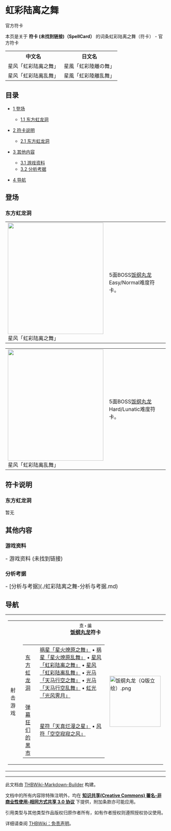 # 虹彩陆离之舞

<!-- source html: G:\repos\THBWiki-Markdown-Builder\THBWikiMarkdown\Temp\main\0\0f\ns0%3A%E8%99%B9%E5%BD%A9%E9%99%86%E7%A6%BB%E4%B9%8B%E8%88%9E.html -->

官方符卡

本页是关于 **符卡 (未找到链接)（SpellCard）** 的词条虹彩陆离之舞（符卡） - 官方符卡

<table>

<tbody><tr>
<th>中文名</th>
<th>日文名
</th></tr>
<tr>
<td>星风「虹彩陆离之舞」</td>
<td>星風「虹彩陸離の舞」
</td></tr>
<tr>
<td>星风「虹彩陆离乱舞」</td>
<td>星風「虹彩陸離乱舞」
</td></tr></tbody></table>



## 目录

- [1 登场](#登场)

  - [1.1 东方虹龙洞](#东方虹龙洞)



- [2 符卡说明](#符卡说明)

  - [2.1 东方虹龙洞](#东方虹龙洞_2)



- [3 其他内容](#其他内容)

  - [3.1 游戏资料](#游戏资料)
  - [3.2 分析考据](#分析考据)



- [4 导航](#导航)





## 登场

### 东方虹龙洞

<table>

<tbody><tr>
<td><div class="thumb tleft"><div class="thumbinner" style="width:302px;"><a href="./文件-星风「虹彩陆离之舞」（虹龙洞）.png.md" class="image"><img alt="" src="https://upload.thwiki.cc/thumb/a/ab/%E6%98%9F%E9%A3%8E%E3%80%8C%E8%99%B9%E5%BD%A9%E9%99%86%E7%A6%BB%E4%B9%8B%E8%88%9E%E3%80%8D%EF%BC%88%E8%99%B9%E9%BE%99%E6%B4%9E%EF%BC%89.png/300px-%E6%98%9F%E9%A3%8E%E3%80%8C%E8%99%B9%E5%BD%A9%E9%99%86%E7%A6%BB%E4%B9%8B%E8%88%9E%E3%80%8D%EF%BC%88%E8%99%B9%E9%BE%99%E6%B4%9E%EF%BC%89.png" decoding="async" loading="lazy" width="300" height="350" class="thumbimage" srcset="https://upload.thwiki.cc/thumb/a/ab/%E6%98%9F%E9%A3%8E%E3%80%8C%E8%99%B9%E5%BD%A9%E9%99%86%E7%A6%BB%E4%B9%8B%E8%88%9E%E3%80%8D%EF%BC%88%E8%99%B9%E9%BE%99%E6%B4%9E%EF%BC%89.png/450px-%E6%98%9F%E9%A3%8E%E3%80%8C%E8%99%B9%E5%BD%A9%E9%99%86%E7%A6%BB%E4%B9%8B%E8%88%9E%E3%80%8D%EF%BC%88%E8%99%B9%E9%BE%99%E6%B4%9E%EF%BC%89.png 1.5x, https://upload.thwiki.cc/thumb/a/ab/%E6%98%9F%E9%A3%8E%E3%80%8C%E8%99%B9%E5%BD%A9%E9%99%86%E7%A6%BB%E4%B9%8B%E8%88%9E%E3%80%8D%EF%BC%88%E8%99%B9%E9%BE%99%E6%B4%9E%EF%BC%89.png/600px-%E6%98%9F%E9%A3%8E%E3%80%8C%E8%99%B9%E5%BD%A9%E9%99%86%E7%A6%BB%E4%B9%8B%E8%88%9E%E3%80%8D%EF%BC%88%E8%99%B9%E9%BE%99%E6%B4%9E%EF%BC%89.png 2x" data-file-width="768" data-file-height="896"></a>  <div class="thumbcaption"><div class="magnify"><a href="./文件-星风「虹彩陆离之舞」（虹龙洞）.png.md" class="internal" title="放大"></a></div>星风「虹彩陆离之舞」</div></div></div>
</td>
<td>
<p>5面BOSS<a href="./饭纲丸龙.md" title="饭纲丸龙">饭纲丸龙</a>Easy/Normal难度符卡。
</p>
</td></tr></tbody></table>



  
  

  


<table>

<tbody><tr>
<td><div class="thumb tleft"><div class="thumbinner" style="width:302px;"><a href="./文件-星风「虹彩陆离乱舞」（虹龙洞）.png.md" class="image"><img alt="" src="https://upload.thwiki.cc/thumb/b/b6/%E6%98%9F%E9%A3%8E%E3%80%8C%E8%99%B9%E5%BD%A9%E9%99%86%E7%A6%BB%E4%B9%B1%E8%88%9E%E3%80%8D%EF%BC%88%E8%99%B9%E9%BE%99%E6%B4%9E%EF%BC%89.png/300px-%E6%98%9F%E9%A3%8E%E3%80%8C%E8%99%B9%E5%BD%A9%E9%99%86%E7%A6%BB%E4%B9%B1%E8%88%9E%E3%80%8D%EF%BC%88%E8%99%B9%E9%BE%99%E6%B4%9E%EF%BC%89.png" decoding="async" loading="lazy" width="300" height="350" class="thumbimage" srcset="https://upload.thwiki.cc/thumb/b/b6/%E6%98%9F%E9%A3%8E%E3%80%8C%E8%99%B9%E5%BD%A9%E9%99%86%E7%A6%BB%E4%B9%B1%E8%88%9E%E3%80%8D%EF%BC%88%E8%99%B9%E9%BE%99%E6%B4%9E%EF%BC%89.png/450px-%E6%98%9F%E9%A3%8E%E3%80%8C%E8%99%B9%E5%BD%A9%E9%99%86%E7%A6%BB%E4%B9%B1%E8%88%9E%E3%80%8D%EF%BC%88%E8%99%B9%E9%BE%99%E6%B4%9E%EF%BC%89.png 1.5x, https://upload.thwiki.cc/thumb/b/b6/%E6%98%9F%E9%A3%8E%E3%80%8C%E8%99%B9%E5%BD%A9%E9%99%86%E7%A6%BB%E4%B9%B1%E8%88%9E%E3%80%8D%EF%BC%88%E8%99%B9%E9%BE%99%E6%B4%9E%EF%BC%89.png/600px-%E6%98%9F%E9%A3%8E%E3%80%8C%E8%99%B9%E5%BD%A9%E9%99%86%E7%A6%BB%E4%B9%B1%E8%88%9E%E3%80%8D%EF%BC%88%E8%99%B9%E9%BE%99%E6%B4%9E%EF%BC%89.png 2x" data-file-width="768" data-file-height="896"></a>  <div class="thumbcaption"><div class="magnify"><a href="./文件-星风「虹彩陆离乱舞」（虹龙洞）.png.md" class="internal" title="放大"></a></div>星风「虹彩陆离乱舞」</div></div></div>
</td>
<td>
<p>5面BOSS<a href="./饭纲丸龙.md" title="饭纲丸龙">饭纲丸龙</a>Hard/Lunatic难度符卡。
</p>
</td></tr></tbody></table>




## 符卡说明

### 东方虹龙洞
  
暂无
  


## 其他内容

### 游戏资料
  
<big>
</big>  
<big>- 游戏资料 (未找到链接)
</big><big></big>  
<big></big>
  


### 分析考据
  
<big>
</big>  
<big>- [分析与考据](./虹彩陆离之舞-分析与考据.md)
</big><big></big>  
<big></big>
  


## 导航

<table><tbody><tr><td><table cellspacing="0" class="nowraplinks mw-collapsible mw-collapsed" style="width:100%;;;"><tbody><tr><th style=";" colspan="3" class="navbox-title"><div class="navbar"><div class="noprint plainlinksneverexpand" style="background-color:transparent; padding:0; font-weight:normal; font-size:80%; white-space:nowrap;"><a href="./模板-饭纲丸龙符卡导航.md" title="模板:饭纲丸龙符卡导航"><span style=";;border:none;" title="查看这个模板">查</span></a>&#160;<span style="font-size:80%;">•</span>&#160;<a href="/index.php?title=%E6%A8%A1%E6%9D%BF:%E9%A5%AD%E7%BA%B2%E4%B8%B8%E9%BE%99%E7%AC%A6%E5%8D%A1%E5%AF%BC%E8%88%AA&amp;action=edit"><span style=";;border:none;" title="您可以编辑这个模板。请在储存变更之前先预览">编</span></a></div></div><span><a href="./饭纲丸龙.md" title="饭纲丸龙">饭纲丸龙</a>符卡</span></th></tr><tr><td></td></tr><tr><td class="navbox-group" style=";;">射击游戏</td><td style=";;" class="navbox-list navbox-odd"><div></div><table cellspacing="0" class="nowraplinks navbox-subgroup" style="width:100%;;;;"><tbody><tr><td class="navbox-group" style=";;"><div><a href="./东方虹龙洞.md" title="东方虹龙洞">东方虹龙洞</a></div></td><td style=";;" class="navbox-list navbox-odd"><div><a href="./星火燎原之舞.md" title="星火燎原之舞" unred="">祸星「星火燎原之舞」</a> &#8226; <a href="./星火燎原之舞.md" title="星火燎原之舞" unred="">祸星「星火燎原乱舞」</a> &#8226; <a href="./虹彩陆离之舞.md" title="虹彩陆离之舞" unred="">星风「虹彩陆离之舞」</a> &#8226; <a href="./虹彩陆离之舞.md" title="虹彩陆离之舞" unred="">星风「虹彩陆离乱舞」</a> &#8226; <a href="./天马行空之舞.md" title="天马行空之舞" unred="">光马「天马行空之舞」</a> &#8226; <a href="./天马行空之舞.md" title="天马行空之舞" unred="">光马「天马行空乱舞」</a> &#8226; <a href="./光风霁月.md" title="光风霁月" unred="">虹光「光风霁月」</a></div></td></tr><tr><td></td></tr><tr><td class="navbox-group" style=";;"><div><a href="./弹幕狂们的黑市.md" title="弹幕狂们的黑市">弹幕狂们的黑市</a></div></td><td style=";;" class="navbox-list navbox-even"><div><a href="./星火燎原之舞.md" title="星火燎原之舞" unred="">星符「天真烂漫之星」</a> &#8226; <a href="./空空寂寂之风.md" title="空空寂寂之风" unred="">风符「空空寂寂之风」</a></div></td></tr></tbody></table><div></div></td><td class="navbox-image" style="" rowspan="1"><a href="./文件-饭纲丸龙（Q版立绘）.png.md" class="image"><img alt="饭纲丸龙（Q版立绘）.png" src="https://upload.thwiki.cc/thumb/6/6a/%E9%A5%AD%E7%BA%B2%E4%B8%B8%E9%BE%99%EF%BC%88Q%E7%89%88%E7%AB%8B%E7%BB%98%EF%BC%89.png/160px-%E9%A5%AD%E7%BA%B2%E4%B8%B8%E9%BE%99%EF%BC%88Q%E7%89%88%E7%AB%8B%E7%BB%98%EF%BC%89.png" decoding="async" loading="lazy" width="160" height="160" srcset="https://upload.thwiki.cc/thumb/6/6a/%E9%A5%AD%E7%BA%B2%E4%B8%B8%E9%BE%99%EF%BC%88Q%E7%89%88%E7%AB%8B%E7%BB%98%EF%BC%89.png/240px-%E9%A5%AD%E7%BA%B2%E4%B8%B8%E9%BE%99%EF%BC%88Q%E7%89%88%E7%AB%8B%E7%BB%98%EF%BC%89.png 1.5x, https://upload.thwiki.cc/thumb/6/6a/%E9%A5%AD%E7%BA%B2%E4%B8%B8%E9%BE%99%EF%BC%88Q%E7%89%88%E7%AB%8B%E7%BB%98%EF%BC%89.png/320px-%E9%A5%AD%E7%BA%B2%E4%B8%B8%E9%BE%99%EF%BC%88Q%E7%89%88%E7%AB%8B%E7%BB%98%EF%BC%89.png 2x" data-file-width="500" data-file-height="500"></a></td></tr></tbody></table></td></tr></tbody></table>






---

此文档由 [THBWiki-Markdown-Builder](https://github.com/Delsin-Yu/THBWiki-Markdown-Builder) 构建。

文档中的所有内容除特殊注明外，均在 [**知识共享(Creative Commons) 署名-非商业性使用-相同方式共享 3.0 协议**](https://creativecommons.org/licenses/by-sa/3.0/deed.zh-hans) 下提供，附加条款亦可能应用。

引用类型与其他类型作品版权归原作者所有，如有作者授权则遵照授权协议使用。

详细请查阅 [THBWiki：免责声明](https://thbwiki.cc/THBWiki:%E5%85%8D%E8%B4%A3%E5%A3%B0%E6%98%8E)。

